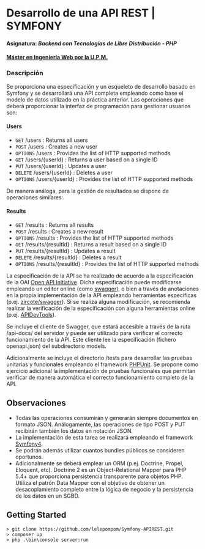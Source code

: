 # Desarrollo de una API REST | SYMFONY
#### Asignatura: *Backend con Tecnologías de Libre Distribución - PHP*
#### [Máster en Ingeniería Web por la U.P.M.](http://miw.etsisi.upm.es)

### Descripción
Se proporciona una especificación y un esqueleto de desarrollo basado en Symfony y se desarrollará una API completa
empleando como base el modelo de datos utilizado en la práctica anterior. Las operaciones que deberá proporcionar la
interfaz de programación para gestionar usuarios son:
####  Users
* `GET` /users : Returns all users
* `POST` /users : Creates a new user
* `OPTIONS` /users : Provides the list of HTTP supported methods
* `GET` /users/{userId} : Returns a user based on a single ID
* `PUT` /users/{userId} : Updates a user
* `DELETE` /users/{userId} : Deletes a user
* `OPTIONS` /users/{userId} : Provides the list of HTTP supported methods

De manera análoga, para la gestión de resultados se dispone de operaciones similares:
#### Results
* `GET` /results : Returns all results
* `POST` /results : Creates a new result
* `OPTIONS` /results : Provides the list of HTTP supported methods
* `GET` /results/{resultId} : Returns a result based on a single ID
* `PUT` /results/{resultId} : Updates a result
* `DELETE` /results/{resultId} : Deletes a result
* `OPTIONS` /results/{resultId} : Provides the list of HTTP supported methods

La especificación de la API se ha realizado de acuerdo a la especificación de la OAI [Open API Initiative](https://www.openapis.org/).
Dicha especificación puede modificarse empleando un editor online (como [swagger](http://editor.swagger.io/)), o bien a través de
anotaciones en la propia implementación de la API empleando herramientas específicas (p.ej. [zircote/swagger](http://zircote.com/swagger-php/)).
Si se realiza alguna modificación, se recomienda realizar la verificación de la especificación con alguna herramientas
online (p.ej. [APIDevTools](https://github.com/APIDevTools)).

Se incluye el cliente de Swagger, que estará accesible a través de la ruta /api-docs/ del servidor y puede ser utilizado
para verificar el correcto funcionamiento de la API. Este cliente lee la especificación (fichero openapi.json) del subdirectorio models.

Adicionalmente se incluye el directorio /tests para desarrollar las pruebas unitarias y funcionales empleando el framework
[PHPUnit](https://phpunit.de/). Se propone como ejercicio adicional la implementación de pruebas funcionales que permitan verificar de manera
automática el correcto funcionamiento completo de la API.

## Observaciones
* Todas las operaciones consumirán y generarán siempre documentos en formato JSON. Análogamente, las operaciones de tipo POST y PUT recibirán también los datos en notación JSON.
* La implementación de esta tarea se realizará empleando el framework [Symfony4](https://symfony.com/).
* Se podrán además utilizar cuantos bundles públicos se consideren oportunos.
* Adicionalmente se deberá emplear un ORM (p.ej. Doctrine, Propel, Eloquent, etc). Doctrine 2 es un Object-Relational Mapper para PHP 5.4+ que proporciona persistencia transparente para objetos PHP. Utiliza el patrón Data Mapper con el objetivo de obtener un desacoplamiento completo entre la lógica de negocio y la persistencia de los datos en un SGBD.

## Getting Started
```
> git clone https://github.com/lelepompom/Symfony-APIREST.git
> composer up
> php .\bin\console server:run
```
